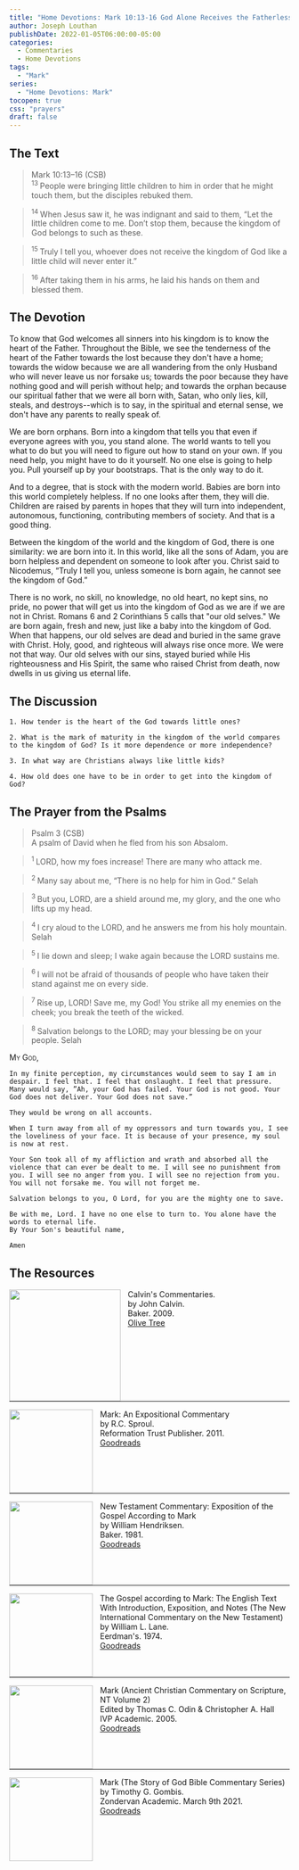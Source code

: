 ```yaml
---
title: "Home Devotions: Mark 10:13-16 God Alone Receives the Fatherless"
author: Joseph Louthan
publishDate: 2022-01-05T06:00:00-05:00
categories:
  - Commentaries
  - Home Devotions
tags:
  - "Mark"
series:
  - "Home Devotions: Mark"
tocopen: true
css: "prayers"
draft: false
---
```

## The Text

>Mark 10:13–16 (CSB)  
><sup> 13 </sup> People were bringing little children to him in order that he might touch them, but the disciples rebuked them. 

><sup> 14 </sup> When Jesus saw it, he was indignant and said to them, “Let the little children come to me. Don’t stop them, because the kingdom of God belongs to such as these. 

><sup> 15 </sup> Truly I tell you, whoever does not receive the kingdom of God like a little child will never enter it.” 

><sup> 16 </sup> After taking them in his arms, he laid his hands on them and blessed them.

## The Devotion

To know that God welcomes all sinners into his kingdom is to know the heart of the Father. Throughout the Bible, we see the tenderness of the heart of the Father towards the lost because they don't have a home; towards the widow because we are all wandering from the only Husband who will never leave us nor forsake us; towards the poor because they have nothing good and will perish without help; and towards the orphan because our spiritual father that we were all born with, Satan, who only lies, kill, steals, and destroys--which is to say, in the spiritual and eternal sense, we don't have any parents to really speak of. 

We are born orphans. Born into a kingdom that tells you that even if everyone agrees with you, you stand alone.  The world wants to tell you what to do but you will need to figure out how to stand on your own. If you need help, you might have to do it yourself. No one else is going to help you. Pull yourself up by your bootstraps. That is the only way to do it.

And to a degree, that is stock with the modern world. Babies are born into this world completely helpless. If no one looks after them, they will die. Children are raised by parents in hopes that they will turn into independent, autonomous, functioning, contributing members of society. And that is a good thing.

Between the kingdom of the world and the kingdom of God, there is one similarity: we are born into it. In this world, like all the sons of Adam, you are born helpless and dependent on someone to look after you. Christ said to Nicodemus, “Truly I tell you, unless someone is born again, he cannot see the kingdom of God.” 

There is no work, no skill, no knowledge, no old heart, no kept sins, no pride, no power that will get us into the kingdom of God as we are if we are not in Christ. Romans 6 and 2 Corinthians 5 calls that "our old selves." We are born again, fresh and new, just like a baby into the kingdom of God. When that happens, our old selves are dead and buried in the same grave with Christ. Holy, good, and righteous will always rise once more. We were not that way. Our old selves with our sins, stayed buried while His righteousness and His Spirit, the same who raised Christ from death, now dwells in us giving us eternal life.

## The Discussion

```text
1. How tender is the heart of the God towards little ones?
```

```text
2. What is the mark of maturity in the kingdom of the world compares to the kingdom of God? Is it more dependence or more independence?
```

```text
3. In what way are Christians always like little kids?
```

```text
4. How old does one have to be in order to get into the kingdom of God?
```

## The Prayer from the Psalms

>Psalm 3 (CSB)  
>A psalm of David when he fled from his son Absalom. 

><sup> 1 </sup> LORD, how my foes increase! There are many who attack me. 

><sup> 2 </sup> Many say about me, “There is no help for him in God.” Selah 

><sup> 3 </sup> But you, LORD, are a shield around me, my glory, and the one who lifts up my head. 

><sup> 4 </sup> I cry aloud to the LORD, and he answers me from his holy mountain. Selah 

><sup> 5 </sup> I lie down and sleep; I wake again because the LORD sustains me. 

><sup> 6 </sup> I will not be afraid of thousands of people who have taken their stand against me on every side. 

><sup> 7 </sup> Rise up, LORD! Save me, my God! You strike all my enemies on the cheek; you break the teeth of the wicked. 

><sup> 8 </sup> Salvation belongs to the LORD; may your blessing be on your people. Selah

<div style="font-variant: small-caps;">
  My God,
</div>

```text
In my finite perception, my circumstances would seem to say I am in despair. I feel that. I feel that onslaught. I feel that pressure.
Many would say, ”Ah, your God has failed. Your God is not good. Your God does not deliver. Your God does not save.”

They would be wrong on all accounts.

When I turn away from all of my oppressors and turn towards you, I see the loveliness of your face. It is because of your presence, my soul is now at rest.

Your Son took all of my affliction and wrath and absorbed all the violence that can ever be dealt to me. I will see no punishment from you. I will see no anger from you. I will see no rejection from you. You will not forsake me. You will not forget me.

Salvation belongs to you, O Lord, for you are the mighty one to save.

Be with me, Lord. I have no one else to turn to. You alone have the words to eternal life.
By Your Son's beautiful name,

Amen
```

<div style="page-break-after: always;"></div>


## The Resources

<p style="clear:both;">

<img src="/images/resources/commentary-calvin-set.png" align="left" width="200" style="padding-right: 10px" />Calvin's Commentaries.  
by John Calvin.  
Baker. 2009.  
[Olive Tree](https://www.olivetree.com/store/product.php?productid=17517)

<p style="clear:both;">

---

<img src="/images/resources/commentary-mark-sproul.jpg" align="left" width="150" style="padding-right: 10px" />Mark: An Expositional Commentary  
by R.C. Sproul.  
Reformation Trust Publisher. 2011.  
[Goodreads](https://www.goodreads.com/book/show/13329901-mark?ac=1&from_search=true&qid=AjPCOwNAXj&rank=1)

<p style="clear:both;">

---

<img src="/images/resources/commentary-mark-hendriksen.jpg" align="left" width="150" style="padding-right: 10px" />New Testament Commentary: Exposition of the Gospel According to Mark  
by William Hendriksen.  
Baker. 1981.  
[Goodreads](https://www.goodreads.com/book/show/2365098.Mark)

<p style="clear:both;">

---

<img src="/images/resources/commentary-mark-lane.jpg" align="left" width="150" style="padding-right: 10px" />The Gospel according to Mark: The English Text With Introduction, Exposition, and Notes (The New International Commentary on the New Testament)  
by William L. Lane.  
Eerdman's. 1974.  
[Goodreads](https://www.goodreads.com/book/show/978619.The_Gospel_of_Mark?from_search=true&from_srp=true&qid=UOUMUiJ7z4&rank=2)

<p style="clear:both;">

---

<img src="/images/resources/commentary-mark-oden.jpg" align="left" width="150" style="padding-right: 10px" />Mark (Ancient Christian Commentary on Scripture, NT Volume 2)  
Edited by Thomas C. Odin & Christopher A. Hall  
IVP Academic. 2005.  
[Goodreads](https://www.goodreads.com/book/show/33015669-mark)

<p style="clear:both;">

---

<img src="/images/resources/commentary-mark-gombis.jpg" align="left" width="150" style="padding-right: 10px" />Mark (The Story of God Bible Commentary Series)  
by Timothy G. Gombis.   
Zondervan Academic. March 9th 2021.  
[Goodreads](https://www.goodreads.com/book/show/54287613-mark)

<p style="clear:both;">
